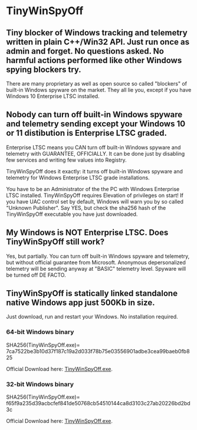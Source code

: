 # TinyWinSpyOff

## Tiny blocker of Windows tracking and telemetry written in plain C++/Win32 API. Just run once as admin and forget. No questions asked. No harmful actions performed like other Windows spying blockers try.

There are many proprietary as well as open source so called "blockers" of built-in Windows spyware on the market.
They all lie you, except if you have Windows 10 Enterprise LTSC installed.

## Nobody can turn off built-in Windows spyware and telemetry sending except your Windows 10 or 11 distibution is Enterprise LTSC graded.

Enterprise LTSC means you CAN turn off built-in Windows spyware and telemetry with GUARANTEE, OFFICIALLY.
It can be done just by disabling few services and writing few values into Registry.

TinyWinSpyOff does it exactly: it turns off built-in Windows spyware and telemetry for Windows Enterprise LTSC grade installations.

You have to be an Administrator of the the PC with Windows Enterprise LTSC installed.
TinyWinSpyOff requires Elevation of privileges on start! If you have UAC control set by default,
Windows will warn you by so called "Unknown Publisher".
Say YES, but check the sha256 hash of the TinyWinSpyOff executable you have just downloaded.

## My Windows is NOT Enterprise LTSC. Does TinyWinSpyOff still work?

Yes, but partially. You can turn off built-in Windows spyware and telemetry, but without official guarantee from Microsoft.
Anonymous depersonalized telemetry will be sending anyway at "BASIC" telemetry level.
Spyware will be turned off DE FACTO.

## TinyWinSpyOff is statically linked standalone native Windows app just 500Kb in size.

Just download, run and restart your Windows. No installation required.

### 64-bit Windows binary

SHA256(TinyWinSpyOff.exe)= 7ca7522be3b10d37f187c19a2d033f78b75e03556901adbe3cea99baeb0fb825

Official Download here: [TinyWinSpyOff.exe](https://filedn.com/llBp1EbMQML0Hdv9A9SVo6b/TinyWinSpyOff.exe).

### 32-bit Windows binary

SHA256(TinyWinSpyOff.exe)= f65f9a235d39acbcfef841de50768cb54510144ca8d3103c27ab20226bd2bd3c

Official Download here: [TinyWinSpyOff.exe](https://filedn.com/llBp1EbMQML0Hdv9A9SVo6b/32bit/TinyWinSpyOff.exe).
